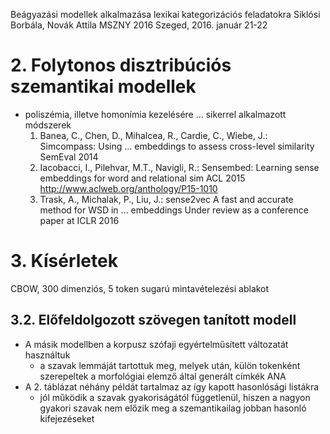 Beágyazási modellek alkalmazása lexikai kategorizációs feladatokra
Siklósi Borbála, Novák Attila
MSZNY 2016 Szeged, 2016. január 21-22

# 2. Folytonos disztribúciós szemantikai modellek

* poliszémia, illetve homonímia kezelésére ...  sikerrel alkalmazott módszerek
    1. Banea, C., Chen, D., Mihalcea, R., Cardie, C., Wiebe, J.:
        Simcompass: Using ... embeddings to assess cross-level similarity
        SemEval 2014
    3. Iacobacci, I., Pilehvar, M.T., Navigli, R.:
        Sensembed: Learning sense embeddings for word and relational sim
        ACL 2015 http://www.aclweb.org/anthology/P15-1010
    10. Trask, A., Michalak, P., Liu, J.:
        sense2vec A fast and accurate method for WSD in ... embeddings
        Under review as a conference paper at ICLR 2016

# 3. Kísérletek

CBOW, 300 dimenziós, 5 token sugarú mintavételezési ablakot

## 3.2. Előfeldolgozott szövegen tanított modell

* A másik modellben a korpusz szófaji egyértelműsített változatát használtuk
  * a szavak lemmáját tartottuk meg, melyek után,
    külön tokenként szerepeltek a morfológiai elemző által generált címkék ANA
* A 2. táblázat néhány példát tartalmaz az így kapott hasonlósági listákra
  * jól működik a szavak gyakoriságától függetlenül, hiszen a nagyon gyakori
    szavak nem előzik meg a szemantikailag jobban hasonló kifejezéseket
